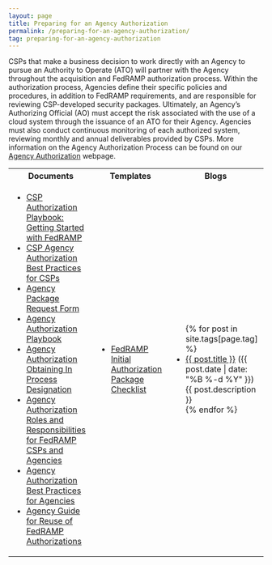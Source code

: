 ```yaml
---
layout: page
title: Preparing for an Agency Authorization
permalink: /preparing-for-an-agency-authorization/
tag: preparing-for-an-agency-authorization
---
```

<p>CSPs that make a business decision to work directly with an Agency to pursue an Authority to Operate (ATO) will partner with the Agency throughout the acquisition and FedRAMP authorization process. Within the authorization process, Agencies define their specific policies and procedures, in addition to FedRAMP requirements, and are responsible for reviewing CSP-developed security packages. Ultimately, an Agency’s Authorizing Official (AO) must accept the risk associated with the use of a cloud system through the issuance of an ATO for their Agency. Agencies must also conduct continuous monitoring of each authorized system, reviewing monthly and annual deliverables provided by CSPs. More information on  the Agency Authorization Process can be found on our <a href="agency-authorization">Agency Authorization</a> webpage.</p>

<table>
<tr>
<th>Documents</th>
<th>Templates</th>
<th>Blogs</th>
</tr>
<td>
<ul>
<li><a href="/assets/resources/documents/CSP_Authorization_Playbook_Getting_Started_with_FedRAMP.pdf">CSP Authorization Playbook: Getting Started with FedRAMP</a></li>
<li><a href="assets/resources/documents/CSP_Agency_Authorization_Best_Practices_for_CSPs.pdf">CSP Agency Authorization Best Practices for CSPs </a></li>
<li><a href="assets/resources/documents/Agency_Package_Request_Form.pdf">Agency Package Request Form</a></li>
<li><a href="assets/resources/documents/Agency_Authorization_Playbook.pdf">Agency Authorization Playbook</a></li>
<li><a href="assets/resources/documents/Agency_Authorization_Obtaining_In_Process_Designation.pdf">Agency Authorization Obtaining In Process Designation</a></li>
<li><a href="assets/resources/documents/Agency_Authorization_Roles_and_Responsibilities_for_FedRAMP_CSPs_and_Agencies.pdf">Agency Authorization Roles and Responsibilities for FedRAMP CSPs and Agencies</a></li>
<li><a href="assets/resources/documents/Agency_Authorization_Best_Practices_for_Agencies.pdf">Agency Authorization Best Practices for Agencies</a></li>
<li><a href="assets/resources/documents/Agency_Guide_for_Reuse_of_FedRAMP_Authorizations.pdf">Agency Guide for Reuse of FedRAMP Authorizations</a></li>
</ul>
</td>
<td>
<ul>
<li><a href="assets/resources/templates/FedRAMP-Initial-Authorization-Package-Checklist.xls">FedRAMP Initial Authorization Package Checklist</a></li>
</ul>
</td>
<td>
<ul>
{% for post in site.tags[page.tag] %}
  <li><a href="{{ post.url }}">{{ post.title }}</a> ({{ post.date | date: "%B %-d %Y" }})<br>
    {{ post.description }}
  </li>
{% endfor %}
</ul>
</td>
